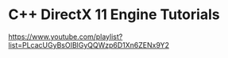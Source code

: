 # C++ DirectX 11 Engine Tutorials

https://www.youtube.com/playlist?list=PLcacUGyBsOIBlGyQQWzp6D1Xn6ZENx9Y2
